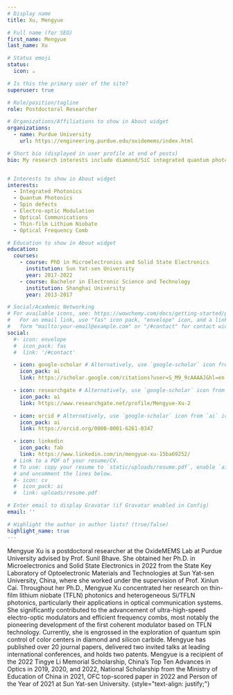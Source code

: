 ```yaml
---
# Display name
title: Xu, Mengyue

# Full name (for SEO)
first_name: Mengyue
last_name: Xu

# Status emoji
status:
  icon: ☕️

# Is this the primary user of the site?
superuser: true

# Role/position/tagline
role: Postdoctoral Researcher

# Organizations/Affiliations to show in About widget
organizations:
  - name: Purdue University
    url: https://engineering.purdue.edu/oxidemems/index.html

# Short bio (displayed in user profile at end of posts)
bio: My research interests include diamond/SiC integrated quantum photonics; Photonics integrated device and circuits in thin-film lithium niobate and heterogenous platforms; Build up multi-functional photonics integrated circuits on multi-material platforms


# Interests to show in About widget
interests:
  - Integrated Photonics
  - Quantum Photonics
  - Spin defects
  - Electro-optic Modulation
  - Optical Communications
  - Thin-film Lithium Niobate
  - Optical Frequency Comb

# Education to show in About widget
education:
  courses:
    - course: PhD in Microelectronics and Solid State Electronics
      institution: Sun Yat-sen University
      year: 2017-2022
    - course: Bachelor in Electronic Science and Technology
      institution: Shanghai University
      year: 2013-2017

# Social/Academic Networking
# For available icons, see: https://wowchemy.com/docs/getting-started/page-builder/#icons
#   For an email link, use "fas" icon pack, "envelope" icon, and a link in the
#   form "mailto:your-email@example.com" or "/#contact" for contact widget.
social:
  #- icon: envelope
  #  icon_pack: fas
  #  link: '/#contact'

  - icon: google-scholar # Alternatively, use `google-scholar` icon from `ai` icon pack
    icon_pack: ai
    link: https://scholar.google.com/citations?user=S_M9_9cAAAAJ&hl=en

  - icon: researchgate # Alternatively, use `google-scholar` icon from `ai` icon pack
    icon_pack: ai
    link: https://www.researchgate.net/profile/Mengyue-Xu-2

  - icon: orcid # Alternatively, use `google-scholar` icon from `ai` icon pack
    icon_pack: ai
    link: https://orcid.org/0000-0001-6261-0347

  - icon: linkedin
    icon_pack: fab
    link: https://www.linkedin.com/in/mengyue-xu-15ba69252/
  # Link to a PDF of your resume/CV.
  # To use: copy your resume to `static/uploads/resume.pdf`, enable `ai` icons in `params.yaml`,
  # and uncomment the lines below.
  #- icon: cv
  #  icon_pack: ai
  #  link: uploads/resume.pdf

# Enter email to display Gravatar (if Gravatar enabled in Config)
email: ''

# Highlight the author in author lists? (true/false)
highlight_name: true
---
```


Mengyue Xu is a postdoctoral researcher at the OxideMEMS Lab at Purdue University advised by Prof. Sunil Bhave. She obtained her Ph.D. in Microelectronics and Solid State Electronics in 2022 from the State Key Laboratory of Optoelectronic Materials and Technologies at Sun Yat-sen University, China, where she worked under the supervision of Prof. Xinlun Cai.
Throughout her Ph.D., Mengyue Xu concentrated her research on thin-film lithium niobate (TFLN) photonics and heterogeneous Si/TFLN photonics, particularly their applications in optical communication systems. She significantly contributed to the advancement of ultra-high-speed electro-optic modulators and efficient frequency combs, most notably the pioneering development of the first coherent modulator based on TFLN technology. Currently, she is engrossed in the exploration of quantum spin control of color centers in diamond and silicon carbide.
Mengyue has published over 20 journal papers, delivered two invited talks at leading international conferences, and holds two patents. Mengyue is a recipient of the 2022 Tingye Li Memorial Scholarship, China’s Top Ten Advances in Optics in 2019, 2020, and 2022, National Scholarship from the Ministry of Education of China in 2021, OFC top-scored paper in 2022 and Person of the Year of 2021 at Sun Yat-sen University.
{style="text-align: justify;"}
